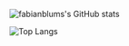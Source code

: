 ![fabianblums's GitHub stats](https://github-readme-stats.vercel.app/api?username=fabianblum&show_icons=true&hide_border=true&count_private=true)

![Top Langs](https://github-readme-stats.vercel.app/api/top-langs/?username=fabianblum)
<!--
**fabianblum/fabianblum** is a ✨ _special_ ✨ repository because its `README.md` (this file) appears on your GitHub profile.

Here are some ideas to get you started:

- 🔭 I’m currently working on ...
- 🌱 I’m currently learning ...
- 👯 I’m looking to collaborate on ...
- 🤔 I’m looking for help with ...
- 💬 Ask me about ...
- 📫 How to reach me: ...
- 😄 Pronouns: ...
- ⚡ Fun fact: ...
-->

